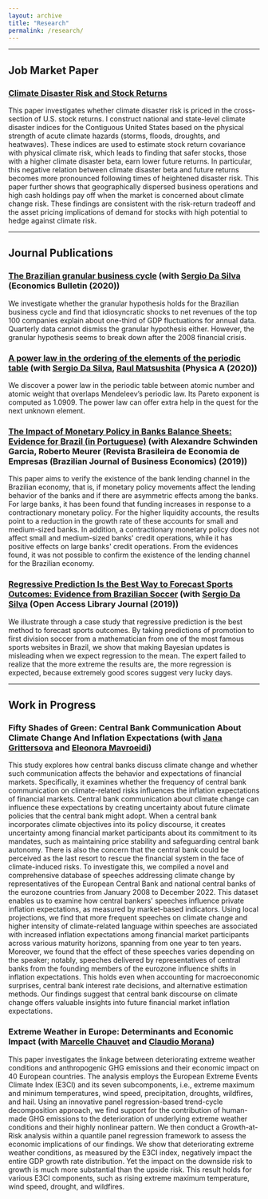 ```yaml
---
layout: archive
title: "Research"
permalink: /research/
---
```


**** 

## Job Market Paper
### [Climate Disaster Risk and Stock Returns](https://murilo-silva.com/files/climate-disaster-risk-and-stock-returns.pdf)
This paper investigates whether climate disaster risk is priced in the cross-section of U.S. stock returns. I construct national and state-level climate disaster indices for the Contiguous United States based on the physical strength of acute climate hazards (storms, floods, droughts, and heatwaves). These indices are used to estimate stock return covariance with physical climate risk, which leads to finding that safer stocks, those with a higher climate disaster beta, earn lower future returns. In particular, this negative relation between climate disaster beta and future returns becomes more pronounced following times of heightened disaster risk. This paper further shows that geographically dispersed business operations and high cash holdings pay off when the market is concerned about climate change risk. These findings are consistent with the risk-return tradeoff and the asset pricing implications of demand for stocks with high potential to hedge against climate risk.

**** 
## Journal Publications
### [The Brazilian granular business cycle](http://www.accessecon.com/Pubs/EB/2020/Volume40/EB-20-V40-I1-P40.pdf) (with [Sergio Da Silva](https://works.bepress.com/sergiodasilva/) (Economics Bulletin (2020))
We investigate whether the granular hypothesis holds for the Brazilian business cycle and find that idiosyncratic shocks to net revenues of the top 100 companies explain about one-third of GDP fluctuations for annual data. Quarterly data cannot dismiss the granular hypothesis either. However, the granular hypothesis seems to break down after the 2008 financial crisis.

### [A power law in the ordering of the elements of the periodic table](https://www.sciencedirect.com/science/article/pii/S0378437119319041) (with [Sergio Da Silva](https://works.bepress.com/sergiodasilva/), [Raul Matsushita](https://scholar.google.com.br/citations?user=RTj_IHsAAAAJ&hl=pt-BR) (Physica A (2020))
We discover a power law in the periodic table between atomic number and atomic weight that overlaps Mendeleev’s periodic law. Its Pareto exponent is computed as 1.0909. The power law can offer extra help in the quest for the next unknown element.

### [The Impact of Monetary Policy in Banks Balance Sheets: Evidence for Brazil (in Portuguese)](https://portalrevistas.ucb.br/index.php/rbee/article/view/10934) (with Alexandre Schwinden Garcia, Roberto Meurer (Revista Brasileira de Economia de Empresas (Brazilian Journal of Business Economics) (2019))
This paper aims to verify the existence of the bank lending channel in the Brazilian economy, that is, if monetary policy movements affect the lending behavior of the banks and if there are asymmetric effects among the banks. For large banks, it has been found that funding increases in response to a contractionary monetary policy. For the higher liquidity accounts, the results point to a reduction in the growth rate of these accounts for small and medium-sized banks. In addition, a contractionary monetary policy does not affect small and medium-sized banks' credit operations, while it has positive effects on large banks' credit operations. From the evidences found, it was not possible to confirm the existence of the lending channel for the Brazilian economy.

### [Regressive Prediction Is the Best Way to Forecast Sports Outcomes: Evidence from Brazilian Soccer](https://www.scirp.org/journal/paperinformation?paperid=90954) (with [Sergio Da Silva](https://works.bepress.com/sergiodasilva/) (Open Access Library Journal (2019))
We illustrate through a case study that regressive prediction is the best method to forecast sports outcomes. By taking predictions of promotion to first division soccer from a mathematician from one of the most famous sports websites in Brazil, we show that making Bayesian updates is misleading when we expect regression to the mean. The expert failed to realize that the more extreme the results are, the more regression is expected, because extremely good scores suggest very lucky days.


****
## Work in Progress

### Fifty Shades of Green: Central Bank Communication About Climate Change And Inflation Expectations (with [Jana Grittersova](http://janagritters.com/) and [Eleonora Mavroeidi](https://scholar.google.co.uk/citations?user=ZP_C9nkAAAAJ&hl=en))
This study explores how central banks discuss climate change and whether such communication affects the behavior and expectations of financial markets. Specifically, it examines whether the frequency of central bank communication on climate-related risks influences the inflation expectations of financial markets. Central bank communication about climate change can influence these expectations by creating uncertainty about future climate policies that the central bank might adopt. When a central bank incorporates climate objectives into its policy discourse, it creates uncertainty among financial market participants about its commitment to its mandates, such as maintaining price stability and safeguarding central bank autonomy. There is also the concern that the central bank could be perceived as the last resort to rescue the financial system in the face of climate-induced risks. To investigate this, we compiled a novel and comprehensive database of speeches addressing climate change by representatives of the European Central Bank and national central banks of the eurozone countries from January 2008 to December 2022. This dataset enables us to examine how central bankers' speeches influence private inflation expectations, as measured by market-based indicators. Using local projections, we find that more frequent speeches on climate change and higher intensity of climate-related language within speeches are associated with increased inflation expectations among financial market participants across various maturity horizons, spanning from one year to ten years. Moreover, we found that the effect of these speeches varies depending on the speaker; notably, speeches delivered by representatives of central banks from the founding members of the eurozone influence shifts in inflation expectations. This holds even when accounting for macroeconomic surprises, central bank interest rate decisions, and alternative estimation methods. Our findings suggest that central bank discourse on climate change offers valuable insights into future financial market inflation expectations.

### Extreme Weather in Europe: Determinants and Economic Impact (with [Marcelle Chauvet](https://sites.google.com/site/marcellechauvet/) and [Claudio Morana](https://sites.google.com/unimib.it/claudio-morana))
This paper investigates the linkage between deteriorating extreme weather conditions and anthropogenic GHG emissions and their economic impact on 40 European countries. The analysis employs the European Extreme Events Climate Index (E3CI) and its seven subcomponents, i.e., extreme maximum and minimum temperatures, wind speed, precipitation, droughts, wildfires, and hail. Using an innovative panel regression-based trend-cycle decomposition approach, we find support for the contribution of human-made GHG emissions to the deterioration of underlying extreme weather conditions and their highly nonlinear pattern. We then conduct a Growth-at-Risk analysis within a quantile panel regression framework to assess the economic implications of our findings. We show that deteriorating extreme weather conditions, as measured by the E3CI index, negatively impact the entire GDP growth rate distribution. Yet the impact on the downside risk to growth is much more substantial than the upside risk. This result holds for various E3CI components, such as rising extreme maximum temperature, wind speed, drought, and wildfires.
